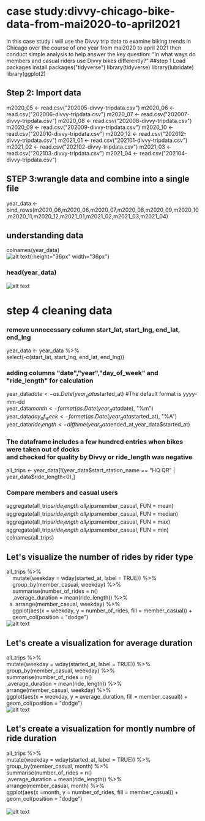 # case study:divvy-chicago-bike-data-from-mai2020-to-april2021
in this case study i will use the Divvy trip data to examine biking trends 
in Chicago over the course of one year from mai2020 to april 2021
then conduct simple analysis to help answer the key question:
“In what ways do members and casual riders use Divvy bikes differently?”
##step 1 Load packages
install.packages("tidyverse")
library(tidyverse)
library(lubridate)
library(ggplot2)
## Step 2: Import data
m2020_05 <- read.csv("202005-divvy-tripdata.csv")
m2020_06 <- read.csv("202006-divvy-tripdata.csv")
m2020_07 <- read.csv("202007-divvy-tripdata.csv")
m2020_08 <- read.csv("202008-divvy-tripdata.csv")
m2020_09 <- read.csv("202009-divvy-tripdata.csv")
m2020_10 <- read.csv("202010-divvy-tripdata.csv")
m2020_12 <- read.csv("202012-divvy-tripdata.csv")
m2021_01 <- read.csv("202101-divvy-tripdata.csv")
m2021_02 <- read.csv("202102-divvy-tripdata.csv")
m2021_03 <- read.csv("202103-divvy-tripdata.csv")
m2021_04 <- read.csv("202104-divvy-tripdata.csv")
## STEP 3:wrangle data and combine into a single file  
year_data <-      bind_rows(m2020_06,m2020_06,m2020_07,m2020_08,m2020_09,m2020_10,m2020_11,m2020_12,m2021_01,m2021_02,m2021_03,m2021_04)<br>
## understanding data <br>
colnames(year_data) <br>
![alt text](https://github.com/hassansidani/my_first_profilio/blob/main/images/Colnames.PNG){:height="36px" width="36px"} <Br>
### head(year_data) <br>
![alt text](https://github.com/hassansidani/my_first_profilio/blob/main/images/head2.PNG)<br>
# step 4 cleaning data
### remove unnecessary column start_lat, start_lng, end_lat, end_lng<br>
year_data <- year_data %>%  <br>
  select(-c(start_lat, start_lng, end_lat, end_lng))<br>
### adding columns  "date","year","day_of_week" and "ride_length" for calculation <br>
year_data$date <- as.Date(year_data$started_at) #The default format is yyyy-mm-dd <br>
year_data$month <- format(as.Date(year_data$date), "%m")<br>
year_data$day_of_week <- format(as.Date(year_data$started_at), "%A")<br>
year_data$ride_length <- difftime(year_data$ended_at,year_data$started_at)<br>
### The dataframe includes a few hundred entries when bikes were taken out of docks <br>and checked for quality by Divvy or ride_length was negative<br>
all_trips <- year_data[!(year_data$start_station_name == "HQ QR" | year_data$ride_length<0),] <br> 
### Compare members and casual users<br>
aggregate(all_trips$ride_length ~ all_trips$member_casual, FUN = mean)<br>
aggregate(all_trips$ride_length ~ all_trips$member_casual, FUN = median)<br>
aggregate(all_trips$ride_length ~ all_trips$member_casual, FUN = max)<br>
aggregate(all_trips$ride_length ~ all_trips$member_casual, FUN = min)<br>
colnames(all_trips)<br>
## Let's visualize the number of rides by rider type  
  all_trips %>% <br>
  &nbsp; &nbsp; mutate(weekday = wday(started_at, label = TRUE)) %>% <br>
  &nbsp; &nbsp;  group_by(member_casual, weekday) %>%<br> 
  &nbsp; &nbsp; summarise(number_of_rides = n()<br>
  &nbsp; &nbsp; ,average_duration = mean(ride_length)) %>%<br> 
  &nbsp; a&nbsp; arrange(member_casual, weekday)  %>% <br>
  &nbsp; &nbsp; ggplot(aes(x = weekday, y = number_of_rides, fill = member_casual)) +<br>
  &nbsp; &nbsp; geom_col(position = "dodge")<br>
  ![alt text](https://github.com/hassansidani/my_first_profilio/blob/main/images/number%20of%20ride.png)<Br>
## Let's create a visualization for average duration<br>
all_trips %>% <br>
  mutate(weekday = wday(started_at, label = TRUE)) %>% <br>
  group_by(member_casual, weekday) %>% <br>
  summarise(number_of_rides = n()<br>
            ,average_duration = mean(ride_length)) %>% <br>
  arrange(member_casual, weekday)  %>% <br>
  ggplot(aes(x = weekday, y = average_duration, fill = member_casual)) +<br>
  geom_col(position = "dodge")<br>
  ![alt text](https://github.com/hassansidani/my_first_profilio/blob/main/images/average_duration.png)<Br>
## Let's create a visualization for montly numbre of ride duration<br>
all_trips %>% <br>
  mutate(weekday = wday(started_at, label = TRUE)) %>% <br>
  group_by(member_casual, month) %>% <br>
  summarise(number_of_rides = n()<br>
            ,average_duration = mean(ride_length)) %>% <br>
  arrange(member_casual, month)  %>% <br>
  ggplot(aes(x =month, y = number_of_rides, fill = member_casual)) +<br>
  geom_col(position = "dodge")<br>  
  ![alt text](https://github.com/hassansidani/my_first_profilio/blob/main/images/montly.png)<Br>
